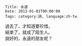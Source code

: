     Title: 永遠
    Date: 2013-01-01T00:00:00
    Tags: category:詩, language:zh-tw

過去了，才知道要珍惜，<br>
結束了，就成了陌生人。<br>
說好的，永遠的朋友呢？
